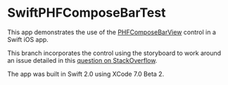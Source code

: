 # SwiftPHFComposeBarTest

This app demonstrates the use of the [PHFComposeBarView](https://github.com/fphilipe/PHFComposeBarView) control in a Swift iOS app.

This branch incorporates the control using the storyboard to work around an issue detailed in this [question on StackOverflow](http://stackoverflow.com/questions/31246045/how-do-i-make-a-phfcomposebarview-control-become-active-in-a-swift-ios-app).

The app was built in Swift 2.0 using XCode 7.0 Beta 2.
